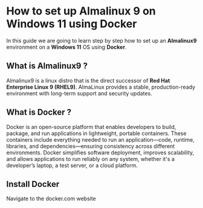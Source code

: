 # How to set up Almalinux 9 on Windows 11 using Docker
In this guide we are going to learn step by step how to set up an **Almalinux9** environment on a **Windows 11** OS using **Docker**. 
## What is Almalinux9 ?
Almalinux9 is a linux distro that is the direct successor of **Red Hat Enterprise Linux 9 (RHEL9)**. AlmaLinux provides a stable, production-ready environment with long-term support and security updates.
## What is Docker ?
Docker is an open-source platform that enables developers to build, package, and run applications in lightweight, portable containers. These containers include everything needed to run an application—code, runtime, libraries, and dependencies—ensuring consistency across different environments. Docker simplifies software deployment, improves scalability, and allows applications to run reliably on any system, whether it's a developer’s laptop, a test server, or a cloud platform.
## Install Docker
Navigate to the docker.com website


